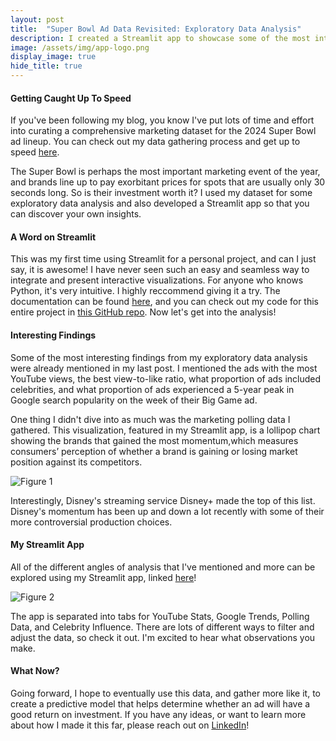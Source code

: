```yaml
---
layout: post
title:  "Super Bowl Ad Data Revisited: Exploratory Data Analysis"
description: I created a Streamlit app to showcase some of the most interesting findings from the Super Bowl Ad dataset I curated. What insights did I uncover?
image: /assets/img/app-logo.png
display_image: true
hide_title: true
---
```


#### Getting Caught Up To Speed

If you've been following my blog, you know I've put lots of time and effort into curating a comprehensive marketing dataset for the 2024 Super Bowl ad lineup. You can check out my data gathering process and get up to speed [here](https://sofiadscribner.github.io/insights-unlocked-blog/blog/super-bowl-data/).

The Super Bowl is perhaps the most important marketing event of the year, and brands line up to pay exorbitant prices for spots that are usually only 30 seconds long. So is their investment worth it? I used my dataset for some exploratory data analysis and also developed a Streamlit app so that you can discover your own insights.

#### A Word on Streamlit

This was my first time using Streamlit for a personal project, and can I just say, it is awesome! I have never seen such an easy and seamless way to integrate and present interactive visualizations. For anyone who knows Python, it's very intuitive. I highly reccommend giving it a try. The documentation can be found [here](https://docs.streamlit.io/), and you can check out my code for this entire project in [this GitHub repo](https://github.com/sofiadscribner/Super_Bowl_Project). Now let's get into the analysis!

#### Interesting Findings

Some of the most interesting findings from my exploratory data analysis were already mentioned in my last post. I mentioned the ads with the most YouTube views, the best view-to-like ratio, what proportion of ads included celebrities, and what proportion of ads experienced a 5-year peak in Google search popularity on the week of their Big Game ad.

One thing I didn't dive into as much was the marketing polling data I gathered. This visualization, featured in my Streamlit app, is a lollipop chart showing the brands that gained the most momentum,which measures consumers’ perception of whether a brand is gaining or losing market position against its competitors.

![Figure 1](https://sofiadscribner.github.io/insights-unlocked-blog/assets/img/lollipop.png)

Interestingly, Disney's streaming service Disney+ made the top of this list. Disney's momentum has been up and down a lot recently with some of their more controversial production choices.

#### My Streamlit App

All of the different angles of analysis that I've mentioned and more can be explored using my Streamlit app, linked [here](https://super-bowl-2024.streamlit.app/)! 

![Figure 2](https://sofiadscribner.github.io/insights-unlocked-blog/assets/img/app_preview.png)

The app is separated into tabs for YouTube Stats, Google Trends, Polling Data, and Celebrity Influence. There are lots of different ways to filter and adjust the data, so check it out. I'm excited to hear what observations you make.

#### What Now?

Going forward, I hope to eventually use this data, and gather more like it, to create a predictive model that helps determine whether an ad will have a good return on investment. If you have any ideas, or want to learn more about how I made it this far, please reach out on [LinkedIn](https://www.linkedin.com/in/sofia-scribner/)!